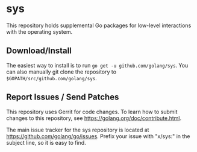 # sys

This repository holds supplemental Go packages for low-level interactions with
the operating system.

## Download/Install

The easiest way to install is to run `go get -u github.com/golang/sys`. You can
also manually git clone the repository to `$GOPATH/src/github.com/golang/sys`.

## Report Issues / Send Patches

This repository uses Gerrit for code changes. To learn how to submit changes to
this repository, see https://golang.org/doc/contribute.html.

The main issue tracker for the sys repository is located at
https://github.com/golang/go/issues. Prefix your issue with "x/sys:" in the
subject line, so it is easy to find.
